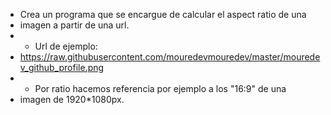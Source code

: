  * Crea un programa que se encargue de calcular el aspect ratio de una
 * imagen a partir de una url.
 * - Url de ejemplo:
 *   https://raw.githubusercontent.com/mouredevmouredev/master/mouredev_github_profile.png
 * - Por ratio hacemos referencia por ejemplo a los "16:9" de una
 *   imagen de 1920*1080px.